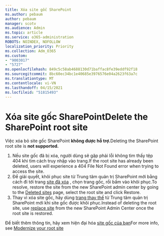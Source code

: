 ```yaml
---
title: Xóa site gốc SharePoint
ms.author: pebaum
author: pebaum
manager: scotv
ms.audience: Admin
ms.topic: article
ms.service: o365-administration
ROBOTS: NOINDEX, NOFOLLOW
localization_priority: Priority
ms.collection: Adm_O365
ms.custom:
- "9003017"
- "5727"
ms.openlocfilehash: 849c5c58ab4688130d71baffac8fe39eddf92f18
ms.sourcegitcommit: 8bc60ec34bc1e40685e3976576e04a2623f63a7c
ms.translationtype: MT
ms.contentlocale: vi-VN
ms.lasthandoff: 04/15/2021
ms.locfileid: "51815493"
---
```

# <a name="delete-the-sharepoint-root-site"></a><span data-ttu-id="afc24-102">Xóa site gốc SharePoint</span><span class="sxs-lookup"><span data-stu-id="afc24-102">Delete the SharePoint root site</span></span>

<span data-ttu-id="afc24-103">Việc xóa bỏ site gốc SharePoint  **không được hỗ trợ.**</span><span class="sxs-lookup"><span data-stu-id="afc24-103">Deleting the SharePoint root site is  **not supported.**</span></span>

1.  <span data-ttu-id="afc24-104">Nếu site gốc đã bị xóa, người dùng sẽ gặp phải lỗi không tìm thấy tệp 404 khi tìm cách truy nhập vào trang.</span><span class="sxs-lookup"><span data-stu-id="afc24-104">If the root site has already been deleted, users will experience a  404 File Not Found  error when trying to access the site.</span></span>
2.  <span data-ttu-id="afc24-105">Để giải quyết, khôi phục site từ Trung tâm quản trị SharePoint mới bằng cách đi tới trang  [site đã xóa](https://admin.microsoft.com/sharepoint?page=recycleBin&modern=true)  , chọn trang gốc, rồi bấm vào khôi phục.</span><span class="sxs-lookup"><span data-stu-id="afc24-105">To resolve, restore the site  from the new SharePoint admin center by going to the  [Deleted sites](https://admin.microsoft.com/sharepoint?page=recycleBin&modern=true)  page, select the root site and click  Restore.</span></span>
3.  <span data-ttu-id="afc24-106">Thay vì xóa site gốc, hãy dùng [trang thay thế](https://docs.microsoft.com/sharepoint/modern-root-site#replace-your-root-site)  từ Trung tâm quản trị SharePoint mới khi site gốc được khôi phục.</span><span class="sxs-lookup"><span data-stu-id="afc24-106">Instead of deleting the root site, use [replace site](https://docs.microsoft.com/sharepoint/modern-root-site#replace-your-root-site)  from the new SharePoint Admin Center once the root site is restored.</span></span>

<span data-ttu-id="afc24-107">Để biết thêm thông tin, hãy xem hiện đại hóa [site gốc của bạn](https://docs.microsoft.com/sharepoint/modern-root-site)</span><span class="sxs-lookup"><span data-stu-id="afc24-107">For more info, see [Modernize your root site](https://docs.microsoft.com/sharepoint/modern-root-site)</span></span>